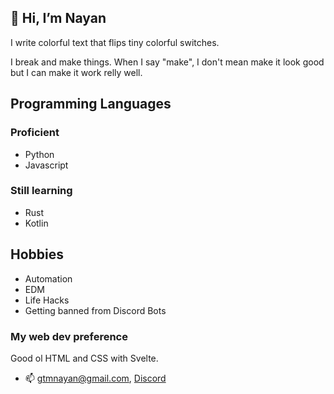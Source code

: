 👋 Hi, I’m Nayan
---

I write colorful text that flips tiny colorful switches.

I break and make things. When I say "make", I don't mean make it look good but I can make it work relly well.

## Programming Languages
### Proficient
- Python
- Javascript

### Still learning
- Rust
- Kotlin

## Hobbies
- Automation
- EDM
- Life Hacks
- Getting banned from Discord Bots

### My web dev preference
Good ol HTML and CSS with Svelte.

- 📫 gtmnayan@gmail.com, [Discord](https://discordapp.com/users/339731096793251854)

<!---
gtm-nayan/gtm-nayan is a ✨ special ✨ repository because its `README.md` (this file) appears on your GitHub profile.
You can click the Preview link to take a look at your changes.
--->
